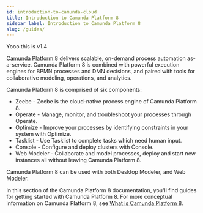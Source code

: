 ```yaml
---
id: introduction-to-camunda-cloud
title: Introduction to Camunda Platform 8
sidebar_label: Introduction to Camunda Platform 8
slug: /guides/
---
```


Yooo this is v1.4

[Camunda Platform 8](https://camunda.io) delivers scalable, on-demand process automation as-a-service. Camunda Platform 8 is combined with powerful execution engines for BPMN processes and DMN decisions, and paired with tools for collaborative modeling, operations, and analytics.

Camunda Platform 8 is comprised of six components:

* Zeebe - Zeebe is the cloud-native process engine of Camunda Platform 8.
* Operate - Manage, monitor, and troubleshoot your processes through Operate.
* Optimize - Improve your processes by identifying constraints in your system with Optimize.
* Tasklist - Use Tasklist to complete tasks which need human input.
* Console - Configure and deploy clusters with Console.
* Web Modeler - Collaborate and model processes, deploy and start new instances all without leaving Camunda Platform 8.

Camunda Platform 8 can be used with both Desktop Modeler, and Web Modeler.

In this section of the Camunda Platform 8 documentation, you'll find guides for getting started with Camunda Platform 8. For more conceptual information on Camunda Platform 8, see [What is Camunda Platform 8](components/concepts/what-is-camunda-platform-8.md).